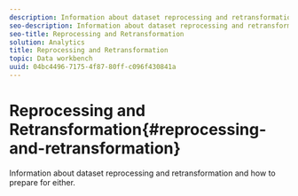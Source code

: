 ```yaml
---
description: Information about dataset reprocessing and retransformation and how to prepare for either.
seo-description: Information about dataset reprocessing and retransformation and how to prepare for either.
seo-title: Reprocessing and Retransformation
solution: Analytics
title: Reprocessing and Retransformation
topic: Data workbench
uuid: 04bc4496-7175-4f87-80ff-c096f430841a
---
```


# Reprocessing and Retransformation{#reprocessing-and-retransformation}

Information about dataset reprocessing and retransformation and how to prepare for either.
